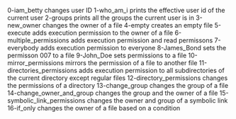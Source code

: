 0-iam_betty changes user ID 
1-who_am_i prints the effective user id of the current user 
2-groups prints all the groups the current user is in 
3-new_owner changes the owner of a file
4-empty creates an empty file
5-execute adds execution permission to the owner of a file
6-multiple_permissions adds execution permission and read permissons 
7-everybody adds execution permission to everyone
8-James_Bond sets the permisson 007 to a file 
9-John_Doe sets permissions to a file
10-mirror_permissions mirrors the permission of a file to another file
11-directories_permissions adds execution permission to all subdirectories of the current directory except regular files
12-directory_permissions changes the permissions of a directory
13-change_group changes the group of a file
14-change_owner_and_group changes the group and the owner of a file
15-symbolic_link_permissions changes the owner and group of a symbolic link
16-if_only changes the owner of a file based on a condition
